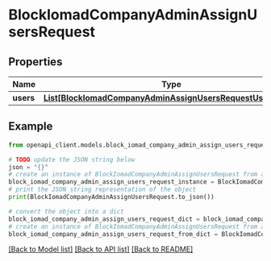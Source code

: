 # BlockIomadCompanyAdminAssignUsersRequest


## Properties

Name | Type | Description | Notes
------------ | ------------- | ------------- | -------------
**users** | [**List[BlockIomadCompanyAdminAssignUsersRequestUsersInner]**](BlockIomadCompanyAdminAssignUsersRequestUsersInner.md) |  | 

## Example

```python
from openapi_client.models.block_iomad_company_admin_assign_users_request import BlockIomadCompanyAdminAssignUsersRequest

# TODO update the JSON string below
json = "{}"
# create an instance of BlockIomadCompanyAdminAssignUsersRequest from a JSON string
block_iomad_company_admin_assign_users_request_instance = BlockIomadCompanyAdminAssignUsersRequest.from_json(json)
# print the JSON string representation of the object
print(BlockIomadCompanyAdminAssignUsersRequest.to_json())

# convert the object into a dict
block_iomad_company_admin_assign_users_request_dict = block_iomad_company_admin_assign_users_request_instance.to_dict()
# create an instance of BlockIomadCompanyAdminAssignUsersRequest from a dict
block_iomad_company_admin_assign_users_request_from_dict = BlockIomadCompanyAdminAssignUsersRequest.from_dict(block_iomad_company_admin_assign_users_request_dict)
```
[[Back to Model list]](../README.md#documentation-for-models) [[Back to API list]](../README.md#documentation-for-api-endpoints) [[Back to README]](../README.md)


